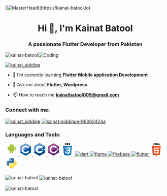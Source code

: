 [![MasterHead](https://1.bp.blogspot.com/-7A4WynwLsM...)](https://kainat-batool.io)
<h1 align="center">Hi 👋, I'm Kainat Batool</h1>
<h3 align="center">A passionate Flutter Developer from Pakistan</h3>

<img align="right" alt="Coding" width="400" src="https://miro.medium.com/v2/resize:fit:1600/0*C-cPP9D2MIyeexAT.gif">

<p align="left"> <img src="https://komarev.com/ghpvc/?username=kainat-batool&label=Profile%20views&color=0e75b6&style=flat" alt="kainat-batool" /> </p>

<p align="left"> <a href="https://twitter.com/kainat_siddiqe" target="blank"><img src="https://img.shields.io/twitter/follow/kainat_siddiqe?logo=twitter&style=for-the-badge" alt="kainat_siddiqe" /></a> </p>

- 🌱 I’m currently learning **Flutter Mobile application Development**

- 💬 Ask me about **Flutter, Wordpress**

- 📫 How to reach me **kainatbatool009@gmail.com**

<h3 align="left">Connect with me:</h3>
<p align="left">
<a href="https://twitter.com/kainat_siddiqe" target="blank"><img align="center" src="https://raw.githubusercontent.com/rahuldkjain/github-profile-readme-generator/master/src/images/icons/Social/twitter.svg" alt="kainat_siddiqe" height="30" width="40" /></a>
<a href="https://linkedin.com/in/kainat-siddique-96062424a" target="blank"><img align="center" src="https://raw.githubusercontent.com/rahuldkjain/github-profile-readme-generator/master/src/images/icons/Social/linked-in-alt.svg" alt="kainat-siddique-96062424a" height="30" width="40" /></a>
</p>

<h3 align="left">Languages and Tools:</h3>
<p align="left"> <a href="https://developer.android.com" target="_blank" rel="noreferrer"> <img src="https://raw.githubusercontent.com/devicons/devicon/master/icons/android/android-original-wordmark.svg" alt="android" width="40" height="40"/> </a> <a href="https://www.cprogramming.com/" target="_blank" rel="noreferrer"> <img src="https://raw.githubusercontent.com/devicons/devicon/master/icons/c/c-original.svg" alt="c" width="40" height="40"/> </a> <a href="https://www.w3schools.com/cpp/" target="_blank" rel="noreferrer"> <img src="https://raw.githubusercontent.com/devicons/devicon/master/icons/cplusplus/cplusplus-original.svg" alt="cplusplus" width="40" height="40"/> </a> <a href="https://www.w3schools.com/cs/" target="_blank" rel="noreferrer"> <img src="https://raw.githubusercontent.com/devicons/devicon/master/icons/csharp/csharp-original.svg" alt="csharp" width="40" height="40"/> </a> <a href="https://www.w3schools.com/css/" target="_blank" rel="noreferrer"> <img src="https://raw.githubusercontent.com/devicons/devicon/master/icons/css3/css3-original-wordmark.svg" alt="css3" width="40" height="40"/> </a> <a href="https://dart.dev" target="_blank" rel="noreferrer"> <img src="https://www.vectorlogo.zone/logos/dartlang/dartlang-icon.svg" alt="dart" width="40" height="40"/> </a> <a href="https://www.figma.com/" target="_blank" rel="noreferrer"> <img src="https://www.vectorlogo.zone/logos/figma/figma-icon.svg" alt="figma" width="40" height="40"/> </a> <a href="https://firebase.google.com/" target="_blank" rel="noreferrer"> <img src="https://www.vectorlogo.zone/logos/firebase/firebase-icon.svg" alt="firebase" width="40" height="40"/> </a> <a href="https://flutter.dev" target="_blank" rel="noreferrer"> <img src="https://www.vectorlogo.zone/logos/flutterio/flutterio-icon.svg" alt="flutter" width="40" height="40"/> </a> <a href="https://www.w3.org/html/" target="_blank" rel="noreferrer"> <img src="https://raw.githubusercontent.com/devicons/devicon/master/icons/html5/html5-original-wordmark.svg" alt="html5" width="40" height="40"/> </a> <a href="https://www.python.org" target="_blank" rel="noreferrer"> <img src="https://raw.githubusercontent.com/devicons/devicon/master/icons/python/python-original.svg" alt="python" width="40" height="40"/> </a> </p>

<p><img align="left" src="https://github-readme-stats.vercel.app/api/top-langs?username=kainat-batool&show_icons=true&locale=en&layout=compact" alt="kainat-batool" /></p>

<p>&nbsp;<img align="center" src="https://github-readme-stats.vercel.app/api?username=kainat-batool&show_icons=true&locale=en" alt="kainat-batool" /></p>

<p><img align="center" src="https://github-readme-streak-stats.herokuapp.com/?user=kainat-batool&" alt="kainat-batool" /></p>
